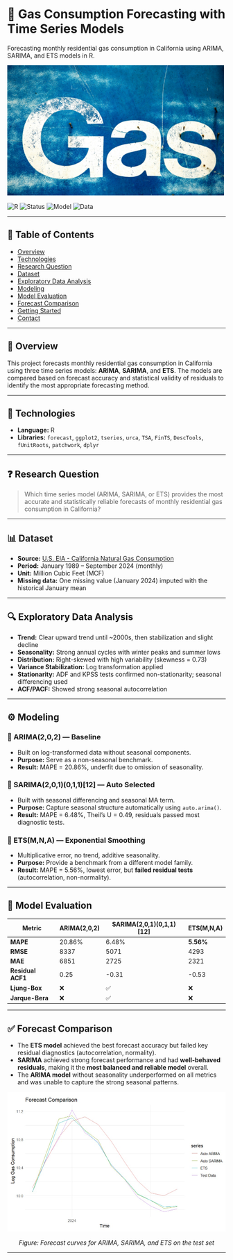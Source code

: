 # 🔮 Gas Consumption Forecasting with Time Series Models

Forecasting monthly residential gas consumption in California using ARIMA, SARIMA, and ETS models in R.

<img src="https://raw.githubusercontent.com/eledon/Gas_Consumption_Forecasting_with_Sarima/main/david-griffiths-Z3cBD6YZhOg-unsplash.jpg" width="500" height="300"/>

![R](https://img.shields.io/badge/R-TimeSeries-blue?logo=r)
![Status](https://img.shields.io/badge/Status-Completed-brightgreen)
![Model](https://img.shields.io/badge/Model-ARIMA%2FSARIMA%2FETS-yellowgreen)
![Data](https://img.shields.io/badge/Data-EIA%20Gov-orange)

---

## 📘 Table of Contents
- [Overview](#overview)
- [Technologies](#technologies)
- [Research Question](#research-question)
- [Dataset](#dataset)
- [Exploratory Data Analysis](#exploratory-data-analysis)
- [Modeling](#modeling)
- [Model Evaluation](#model-evaluation)
- [Forecast Comparison](#forecast-comparison)
- [Getting Started](#getting-started)
- [Contact](#contact)

---

## 🧭 Overview

This project forecasts monthly residential gas consumption in California using three time series models: **ARIMA**, **SARIMA**, and **ETS**. The models are compared based on forecast accuracy and statistical validity of residuals to identify the most appropriate forecasting method.

---

## 🧪 Technologies

- **Language:** R
- **Libraries:** `forecast`, `ggplot2`, `tseries`, `urca`, `TSA`, `FinTS`, `DescTools`, `fUnitRoots`, `patchwork`, `dplyr`

---

## ❓ Research Question

> Which time series model (ARIMA, SARIMA, or ETS) provides the most accurate and statistically reliable forecasts of monthly residential gas consumption in California?

---

## 📊 Dataset

- **Source:** [U.S. EIA - California Natural Gas Consumption](https://www.eia.gov/dnav/ng/hist/n3010ca2m.htm)
- **Period:** January 1989 – September 2024 (monthly)
- **Unit:** Million Cubic Feet (MCF)
- **Missing data:** One missing value (January 2024) imputed with the historical January mean

---

## 🔍 Exploratory Data Analysis

- **Trend:** Clear upward trend until ~2000s, then stabilization and slight decline
- **Seasonality:** Strong annual cycles with winter peaks and summer lows
- **Distribution:** Right-skewed with high variability (skewness = 0.73)
- **Variance Stabilization:** Log transformation applied
- **Stationarity:** ADF and KPSS tests confirmed non-stationarity; seasonal differencing used
- **ACF/PACF:** Showed strong seasonal autocorrelation

---

## ⚙️ Modeling

### 🔹 ARIMA(2,0,2) — Baseline
- Built on log-transformed data without seasonal components.
- **Purpose:** Serve as a non-seasonal benchmark.
- **Result:** MAPE = 20.86%, underfit due to omission of seasonality.

### 🔹 SARIMA(2,0,1)(0,1,1)[12] — Auto Selected
- Built with seasonal differencing and seasonal MA term.
- **Purpose:** Capture seasonal structure automatically using `auto.arima()`.
- **Result:** MAPE = 6.48%, Theil’s U = 0.49, residuals passed most diagnostic tests.

### 🔹 ETS(M,N,A) — Exponential Smoothing
- Multiplicative error, no trend, additive seasonality.
- **Purpose:** Provide a benchmark from a different model family.
- **Result:** MAPE = 5.56%, lowest error, but **failed residual tests** (autocorrelation, non-normality).

---

## 🧪 Model Evaluation

| Metric           | ARIMA(2,0,2) | SARIMA(2,0,1)(0,1,1)[12] | ETS(M,N,A) |
|------------------|--------------|---------------------------|------------|
| **MAPE**         | 20.86%       | 6.48%                     | **5.56%**  |
| **RMSE**         | 8337         | 5071                      | 4293       |
| **MAE**          | 6851         | 2725                      | 2321       |
| **Residual ACF1**| 0.25         | -0.31                     | -0.53      |
| **Ljung-Box**    | ❌           | ✅                        | ❌         |
| **Jarque-Bera**  | ❌           | ✅                        | ❌         |

---

## ✅ Forecast Comparison

- The **ETS model** achieved the best forecast accuracy but failed key residual diagnostics (autocorrelation, normality).
- **SARIMA** achieved strong forecast performance and had **well-behaved residuals**, making it the **most balanced and reliable model** overall.
- The **ARIMA model** without seasonality underperformed on all metrics and was unable to capture the strong seasonal patterns.

<p align="center">
  <img src="https://github.com/eledon/Gas_Consumption_Forecasting_with_Sarima/blob/main/Forecasts.jpg?raw=true" width="700" alt="Forecast Comparison">
</p>

<p align="center"><em>Figure: Forecast curves for ARIMA, SARIMA, and ETS on the test set</em></p>

---

